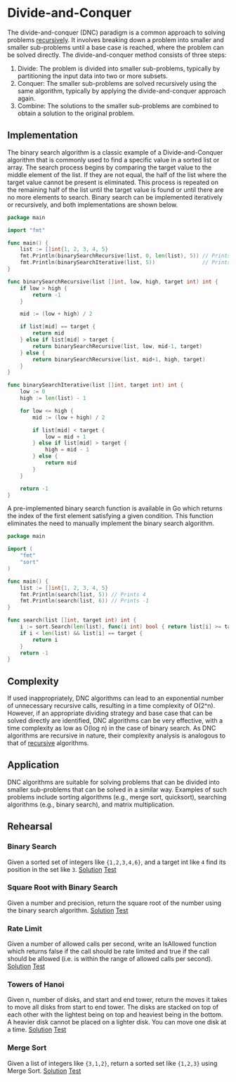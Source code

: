 # Divide-and-Conquer

The divide-and-conquer (DNC) paradigm is a common approach to solving problems [recursively](../recursion). It involves breaking down a problem into smaller and smaller sub-problems until a base case is reached, where the problem can be solved directly. The divide-and-conquer method consists of three steps:

1. Divide: The problem is divided into smaller sub-problems, typically by partitioning the input data into two or more subsets.
2. Conquer: The smaller sub-problems are solved recursively using the same algorithm, typically by applying the divide-and-conquer approach again.
3. Combine: The solutions to the smaller sub-problems are combined to obtain a solution to the original problem.

## Implementation

The binary search algorithm is a classic example of a Divide-and-Conquer algorithm that is commonly used to find a specific value in a sorted list or array. The search process begins by comparing the target value to the middle element of the list. If they are not equal, the half of the list where the target value cannot be present is eliminated. This process is repeated on the remaining half of the list until the target value is found or until there are no more elements to search. Binary search can be implemented iteratively or recursively, and both implementations are shown below.

```Go
package main

import "fmt"

func main() {
	list := []int{1, 2, 3, 4, 5}
	fmt.Println(binarySearchRecursive(list, 0, len(list), 5)) // Prints 4
	fmt.Println(binarySearchIterative(list, 5))               // Prints 4
}

func binarySearchRecursive(list []int, low, high, target int) int {
	if low > high {
		return -1
	}

	mid := (low + high) / 2

	if list[mid] == target {
		return mid
	} else if list[mid] > target {
		return binarySearchRecursive(list, low, mid-1, target)
	} else {
		return binarySearchRecursive(list, mid+1, high, target)
	}
}

func binarySearchIterative(list []int, target int) int {
	low := 0
	high := len(list) - 1

	for low <= high {
		mid := (low + high) / 2

		if list[mid] < target {
			low = mid + 1
		} else if list[mid] > target {
			high = mid - 1
		} else {
			return mid
		}
	}

	return -1
}
```

A pre-implemented binary search function is available in Go which returns the index of the first element satisfying a given condition. This function eliminates the need to manually implement the binary search algorithm.

```Go
package main

import (
	"fmt"
	"sort"
)

func main() {
	list := []int{1, 2, 3, 4, 5}
	fmt.Println(search(list, 5)) // Prints 4
	fmt.Println(search(list, 6)) // Prints -1
}

func search(list []int, target int) int {
	i := sort.Search(len(list), func(i int) bool { return list[i] >= target })
	if i < len(list) && list[i] == target {
		return i
	}
	return -1
}
```

## Complexity

If used inappropriately, DNC algorithms can lead to an exponential number of unnecessary recursive calls, resulting in a time complexity of O(2^n). However, if an appropriate dividing strategy and base case that can be solved directly are identified, DNC algorithms can be very effective, with a time complexity as low as O(log n) in the case of binary search. As DNC algorithms are recursive in nature, their complexity analysis is analogous to that of [recursive](../recursion) algorithms.

## Application

DNC algorithms are suitable for solving problems that can be divided into smaller sub-problems that can be solved in a similar way. Examples of such problems include sorting algorithms (e.g., merge sort, quicksort), searching algorithms (e.g., binary search), and matrix multiplication.

## Rehearsal

### Binary Search
Given a sorted set of integers like `{1,2,3,4,6}`, and a target int like `4` find its position in the set like `3`. [Solution](binary_search.go) [Test](binary_search_test.go)

### Square Root with Binary Search
Given a number and precision, return the square root of the number using the binary search algorithm. [Solution](square_root.go) [Test](square_root_test.go)

### Rate Limit
Given a number of allowed calls per second, write an IsAllowed function which returns false if the call should be rate limited and true if the call should be allowed (i.e. is within the range of allowed calls per second). [Solution](rate_limit.go) [Test](rate_limit_test.go)

### Towers of Hanoi
Given n, number of disks, and start and end tower, return the moves it takes to move all disks from start to end tower. The disks are stacked on top of each other with the lightest being on top and heaviest being in the bottom. A heavier disk cannot be placed on a lighter disk. You can move one disk at a time. [Solution](towers_of_hanoi.go) [Test](towers_of_hanoi_test.go)

### Merge Sort
Given a list of integers like `{3,1,2}`, return a sorted set like `{1,2,3}` using Merge Sort. [Solution](merge_sort.go) [Test](merge_sort_test.go)

